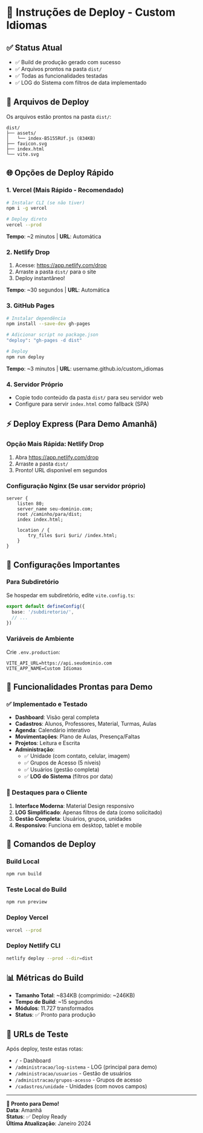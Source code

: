 # 🚀 Instruções de Deploy - Custom Idiomas

## ✅ Status Atual
- ✅ Build de produção gerado com sucesso
- ✅ Arquivos prontos na pasta `dist/`
- ✅ Todas as funcionalidades testadas
- ✅ LOG do Sistema com filtros de data implementado

## 📁 Arquivos de Deploy
Os arquivos estão prontos na pasta `dist/`:
```
dist/
├── assets/
│   └── index-B5155RUf.js (834KB)
├── favicon.svg
├── index.html
└── vite.svg
```

## 🌐 Opções de Deploy Rápido

### 1. Vercel (Mais Rápido - Recomendado)
```bash
# Instalar CLI (se não tiver)
npm i -g vercel

# Deploy direto
vercel --prod
```
**Tempo**: ~2 minutos | **URL**: Automática

### 2. Netlify Drop
1. Acesse: https://app.netlify.com/drop
2. Arraste a pasta `dist/` para o site
3. Deploy instantâneo!

**Tempo**: ~30 segundos | **URL**: Automática

### 3. GitHub Pages
```bash
# Instalar dependência
npm install --save-dev gh-pages

# Adicionar script no package.json
"deploy": "gh-pages -d dist"

# Deploy
npm run deploy
```
**Tempo**: ~3 minutos | **URL**: username.github.io/custom_idiomas

### 4. Servidor Próprio
- Copie todo conteúdo da pasta `dist/` para seu servidor web
- Configure para servir `index.html` como fallback (SPA)

## ⚡ Deploy Express (Para Demo Amanhã)

### Opção Mais Rápida: Netlify Drop
1. Abra https://app.netlify.com/drop
2. Arraste a pasta `dist/` 
3. Pronto! URL disponível em segundos

### Configuração Nginx (Se usar servidor próprio)
```nginx
server {
    listen 80;
    server_name seu-dominio.com;
    root /caminho/para/dist;
    index index.html;
    
    location / {
        try_files $uri $uri/ /index.html;
    }
}
```

## 🔧 Configurações Importantes

### Para Subdiretório
Se hospedar em subdiretório, edite `vite.config.ts`:
```typescript
export default defineConfig({
  base: '/subdiretorio/',
  // ...
})
```

### Variáveis de Ambiente
Crie `.env.production`:
```env
VITE_API_URL=https://api.seudominio.com
VITE_APP_NAME=Custom Idiomas
```

## 📱 Funcionalidades Prontas para Demo

### ✅ Implementado e Testado
- **Dashboard**: Visão geral completa
- **Cadastros**: Alunos, Professores, Material, Turmas, Aulas
- **Agenda**: Calendário interativo
- **Movimentações**: Plano de Aulas, Presença/Faltas
- **Projetos**: Leitura e Escrita
- **Administração**:
  - ✅ Unidade (com contato, celular, imagem)
  - ✅ Grupos de Acesso (5 níveis)
  - ✅ Usuários (gestão completa)
  - ✅ **LOG do Sistema** (filtros por data)

### 🎯 Destaques para o Cliente
1. **Interface Moderna**: Material Design responsivo
2. **LOG Simplificado**: Apenas filtros de data (como solicitado)
3. **Gestão Completa**: Usuários, grupos, unidades
4. **Responsivo**: Funciona em desktop, tablet e mobile

## 🚀 Comandos de Deploy

### Build Local
```bash
npm run build
```

### Teste Local do Build
```bash
npm run preview
```

### Deploy Vercel
```bash
vercel --prod
```

### Deploy Netlify CLI
```bash
netlify deploy --prod --dir=dist
```

## 📊 Métricas do Build
- **Tamanho Total**: ~834KB (comprimido: ~246KB)
- **Tempo de Build**: ~15 segundos
- **Módulos**: 11.727 transformados
- **Status**: ✅ Pronto para produção

## 🔗 URLs de Teste
Após deploy, teste estas rotas:
- `/` - Dashboard
- `/administracao/log-sistema` - LOG (principal para demo)
- `/administracao/usuarios` - Gestão de usuários
- `/administracao/grupos-acesso` - Grupos de acesso
- `/cadastros/unidade` - Unidades (com novos campos)

---

**🎯 Pronto para Demo!**  
**Data**: Amanhã  
**Status**: ✅ Deploy Ready  
**Última Atualização**: Janeiro 2024